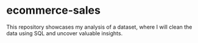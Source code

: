 # ecommerce-sales
This repository showcases my analysis of a dataset, where I will clean the data using SQL and uncover valuable insights.
